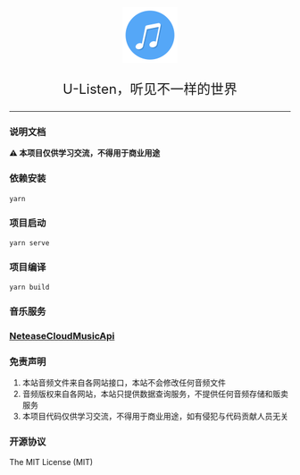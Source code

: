 <p align="center"><a href="http://u-listen.qjidea.com/" target="_blank" rel="noopener noreferrer"><img width="100" src="./public/favicon.svg" alt="music logo"></a></p>
<p align='center' style='font-size:1.5rem'>U-Listen，听见不一样的世界</p>
<hr/>

### 说明文档

**⚠️ 本项目仅供学习交流，不得用于商业用途**


### 依赖安装
```
yarn
```

### 项目启动
```
yarn serve
```

### 项目编译
```
yarn build
```

### 音乐服务 

### [NeteaseCloudMusicApi](https://github.com/Binaryify/NeteaseCloudMusicApi)


### 免责声明

1. 本站音频文件来自各网站接口，本站不会修改任何音频文件
2. 音频版权来自各网站，本站只提供数据查询服务，不提供任何音频存储和贩卖服务
3. 本项目代码仅供学习交流，不得用于商业用途，如有侵犯与代码贡献人员无关

### 开源协议

The MIT License (MIT)
